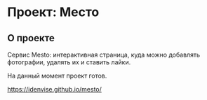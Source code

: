 # Проект: Место

## О проекте

Cервис Mesto: интерактивная страница, куда можно добавлять фотографии, удалять их и ставить лайки.

На данный момент проект готов.

https://idenvise.github.io/mesto/
